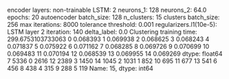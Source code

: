 encoder layers: non-trainable
LSTM: 2
neurons_1: 128
neurons_2: 64.0
epochs: 20
autoencoder batch_size: 128
n_clusters: 15
clusters batch_size: 256
max iterations: 8000
tolerance threshold: 0.001
regularizers.l1(10e-5): LSTM layer 2
iteration: 140
delta_label: 0.0
Clustering training time: 299.6753103733063
0     0.068393
1     0.069938
2     0.068625
3     0.068243
4     0.071837
5     0.075922
6     0.071162
7     0.068285
8     0.069726
9     0.070699
10    0.069483
11    0.070194
12    0.068539
13    0.069955
14    0.069269
dtype: float64
7     5336
0     2616
12    2389
3     1450
14    1045
2     1031
1      852
10     695
11     677
13     541
6      456
8      438
4      315
9      288
5      119
Name: 15, dtype: int64
